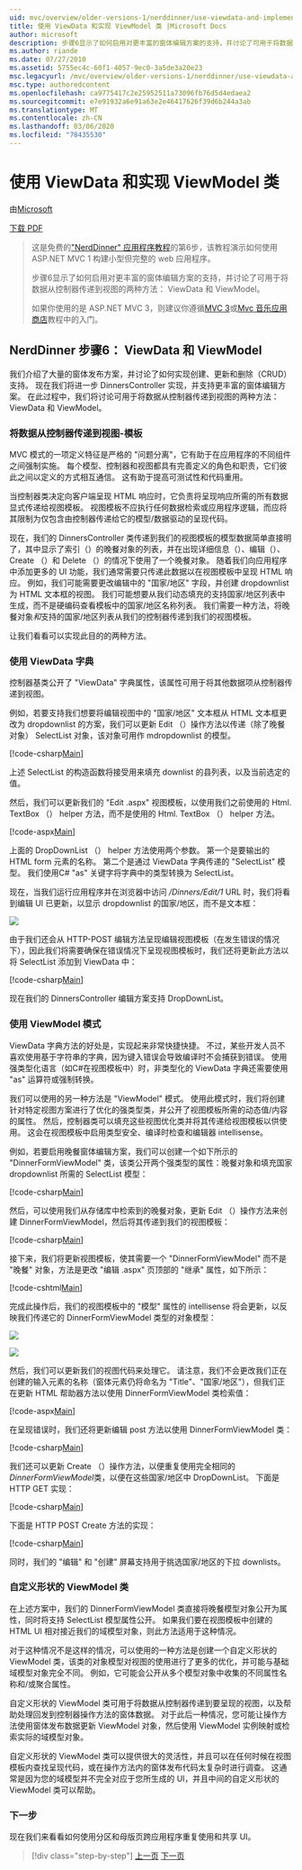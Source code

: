 ```yaml
---
uid: mvc/overview/older-versions-1/nerddinner/use-viewdata-and-implement-viewmodel-classes
title: 使用 ViewData 和实现 ViewModel 类 |Microsoft Docs
author: microsoft
description: 步骤6显示了如何启用对更丰富的窗体编辑方案的支持，并讨论了可用于将数据从控制器传递到视图的两种方法： 。
ms.author: riande
ms.date: 07/27/2010
ms.assetid: 5755ec4c-60f1-4057-9ec0-3a5de3a20e23
msc.legacyurl: /mvc/overview/older-versions-1/nerddinner/use-viewdata-and-implement-viewmodel-classes
msc.type: authoredcontent
ms.openlocfilehash: ca9775417c2e25952511a73096fb76d5d4edaea2
ms.sourcegitcommit: e7e91932a6e91a63e2e46417626f39d6b244a3ab
ms.translationtype: MT
ms.contentlocale: zh-CN
ms.lasthandoff: 03/06/2020
ms.locfileid: "78435530"
---
```

# <a name="use-viewdata-and-implement-viewmodel-classes"></a>使用 ViewData 和实现 ViewModel 类

由[Microsoft](https://github.com/microsoft)

[下载 PDF](http://aspnetmvcbook.s3.amazonaws.com/aspnetmvc-nerdinner_v1.pdf)

> 这是免费的["NerdDinner" 应用程序教程](introducing-the-nerddinner-tutorial.md)的第6步，该教程演示如何使用 ASP.NET MVC 1 构建小型但完整的 web 应用程序。
> 
> 步骤6显示了如何启用对更丰富的窗体编辑方案的支持，并讨论了可用于将数据从控制器传递到视图的两种方法： ViewData 和 ViewModel。
> 
> 如果你使用的是 ASP.NET MVC 3，则建议你遵循[MVC 3](../../older-versions/getting-started-with-aspnet-mvc3/cs/intro-to-aspnet-mvc-3.md)或[Mvc 音乐应用商店](../../older-versions/mvc-music-store/mvc-music-store-part-1.md)教程中的入门。

## <a name="nerddinner-step-6-viewdata-and-viewmodel"></a>NerdDinner 步骤6： ViewData 和 ViewModel

我们介绍了大量的窗体发布方案，并讨论了如何实现创建、更新和删除（CRUD）支持。 现在我们将进一步 DinnersController 实现，并支持更丰富的窗体编辑方案。 在此过程中，我们将讨论可用于将数据从控制器传递到视图的两种方法： ViewData 和 ViewModel。

### <a name="passing-data-from-controllers-to-view-templates"></a>将数据从控制器传递到视图-模板

MVC 模式的一项定义特征是严格的 "问题分离"，它有助于在应用程序的不同组件之间强制实施。 每个模型、控制器和视图都具有完善定义的角色和职责，它们彼此之间以定义的方式相互通信。 这有助于提高可测试性和代码重用。

当控制器类决定向客户端呈现 HTML 响应时，它负责将呈现响应所需的所有数据显式传递给视图模板。 视图模板不应执行任何数据检索或应用程序逻辑，而应将其限制为仅包含由控制器传递给它的模型/数据驱动的呈现代码。

现在，我们的 DinnersController 类传递到我们的视图模板的模型数据简单直接明了，其中显示了索引（）的晚餐对象的列表，并在出现详细信息（）、编辑（）、Create （）和 Delete （）的情况下使用了一个晚餐对象。 随着我们向应用程序中添加更多的 UI 功能，我们通常需要只传递此数据以在视图模板中呈现 HTML 响应。 例如，我们可能需要更改编辑中的 "国家/地区" 字段，并创建 dropdownlist 为 HTML 文本框的视图。 我们可能想要从我们动态填充的支持国家/地区列表中生成，而不是硬编码查看模板中的国家/地区名称列表。 我们需要一种方法，将晚餐对象*和*支持的国家/地区列表从我们的控制器传递到我们的视图模板。

让我们看看可以实现此目的的两种方法。

### <a name="using-the-viewdata-dictionary"></a>使用 ViewData 字典

控制器基类公开了 "ViewData" 字典属性，该属性可用于将其他数据项从控制器传递到视图。

例如，若要支持我们想要将编辑视图中的 "国家/地区" 文本框从 HTML 文本框更改为 dropdownlist 的方案，我们可以更新 Edit （）操作方法以传递（除了晚餐对象） SelectList 对象，该对象可用作 mdropdownlist 的模型。

[!code-csharp[Main](use-viewdata-and-implement-viewmodel-classes/samples/sample1.cs)]

上述 SelectList 的构造函数将接受用来填充 downlist 的县列表，以及当前选定的值。

然后，我们可以更新我们的 "Edit .aspx" 视图模板，以使用我们之前使用的 Html. TextBox （） helper 方法，而不是使用的 Html. TextBox （） helper 方法。

[!code-aspx[Main](use-viewdata-and-implement-viewmodel-classes/samples/sample2.aspx)]

上面的 DropDownList （） helper 方法使用两个参数。 第一个是要输出的 HTML form 元素的名称。 第二个是通过 ViewData 字典传递的 "SelectList" 模型。 我们使用C# "as" 关键字将字典中的类型转换为 SelectList。

现在，当我们运行应用程序并在浏览器中访问 */Dinners/Edit/1* URL 时，我们将看到编辑 UI 已更新，以显示 dropdownlist 的国家/地区，而不是文本框：

![](use-viewdata-and-implement-viewmodel-classes/_static/image1.png)

由于我们还会从 HTTP-POST 编辑方法呈现编辑视图模板（在发生错误的情况下），因此我们将需要确保在错误情况下呈现视图模板时，我们还将更新此方法以将 SelectList 添加到 ViewData 中：

[!code-csharp[Main](use-viewdata-and-implement-viewmodel-classes/samples/sample3.cs)]

现在我们的 DinnersController 编辑方案支持 DropDownList。

### <a name="using-a-viewmodel-pattern"></a>使用 ViewModel 模式

ViewData 字典方法的好处是，实现起来非常快捷快捷。 不过，某些开发人员不喜欢使用基于字符串的字典，因为键入错误会导致编译时不会捕获到错误。 使用强类型化语言（如C#在视图模板中）时，非类型化的 ViewData 字典还需要使用 "as" 运算符或强制转换。

我们可以使用的另一种方法是 "ViewModel" 模式。 使用此模式时，我们将创建针对特定视图方案进行了优化的强类型类，并公开了视图模板所需的动态值/内容的属性。 然后，控制器类可以填充这些视图优化类并将其传递给视图模板以供使用。 这会在视图模板中启用类型安全、编译时检查和编辑器 intellisense。

例如，若要启用晚餐窗体编辑方案，我们可以创建一个如下所示的 "DinnerFormViewModel" 类，该类公开两个强类型的属性：晚餐对象和填充国家 dropdownlist 所需的 SelectList 模型：

[!code-csharp[Main](use-viewdata-and-implement-viewmodel-classes/samples/sample4.cs)]

然后，可以使用我们从存储库中检索到的晚餐对象，更新 Edit （）操作方法来创建 DinnerFormViewModel，然后将其传递到我们的视图模板：

[!code-csharp[Main](use-viewdata-and-implement-viewmodel-classes/samples/sample5.cs)]

接下来，我们将更新视图模板，使其需要一个 "DinnerFormViewModel" 而不是 "晚餐" 对象，方法是更改 "编辑 .aspx" 页顶部的 "继承" 属性，如下所示：

[!code-cshtml[Main](use-viewdata-and-implement-viewmodel-classes/samples/sample6.cshtml)]

完成此操作后，我们的视图模板中的 "模型" 属性的 intellisense 将会更新，以反映我们传递它的 DinnerFormViewModel 类型的对象模型：

![](use-viewdata-and-implement-viewmodel-classes/_static/image2.png)

![](use-viewdata-and-implement-viewmodel-classes/_static/image3.png)

然后，我们可以更新我们的视图代码来处理它。 请注意，我们不会更改我们正在创建的输入元素的名称（窗体元素仍将命名为 "Title"、"国家/地区"），但我们正在更新 HTML 帮助器方法以使用 DinnerFormViewModel 类检索值：

[!code-aspx[Main](use-viewdata-and-implement-viewmodel-classes/samples/sample7.aspx)]

在呈现错误时，我们还将更新编辑 post 方法以使用 DinnerFormViewModel 类：

[!code-csharp[Main](use-viewdata-and-implement-viewmodel-classes/samples/sample8.cs)]

我们还可以更新 Create （）操作方法，以便重复使用完全相同的*DinnerFormViewModel*类，以便在这些国家/地区中 DropDownList。 下面是 HTTP GET 实现：

[!code-csharp[Main](use-viewdata-and-implement-viewmodel-classes/samples/sample9.cs)]

下面是 HTTP POST Create 方法的实现：

[!code-csharp[Main](use-viewdata-and-implement-viewmodel-classes/samples/sample10.cs)]

同时，我们的 "编辑" 和 "创建" 屏幕支持用于挑选国家/地区的下拉 downlists。

### <a name="custom-shaped-viewmodel-classes"></a>自定义形状的 ViewModel 类

在上述方案中，我们的 DinnerFormViewModel 类直接将晚餐模型对象公开为属性，同时将支持 SelectList 模型属性公开。 如果我们要在视图模板中创建的 HTML UI 相对接近我们的域模型对象，则此方法适用于这种情况。

对于这种情况不是这样的情况，可以使用的一种方法是创建一个自定义形状的 ViewModel 类，该类的对象模型对视图的使用进行了更多的优化，并可能与基础域模型对象完全不同。 例如，它可能会公开从多个模型对象中收集的不同属性名称和/或聚合属性。

自定义形状的 ViewModel 类可用于将数据从控制器传递到要呈现的视图，以及帮助处理回发到控制器操作方法的窗体数据。 对于此后一种情况，您可能让操作方法使用窗体发布数据更新 ViewModel 对象，然后使用 ViewModel 实例映射或检索实际的域模型对象。

自定义形状的 ViewModel 类可以提供很大的灵活性，并且可以在任何时候在视图模板内查找呈现代码，或在操作方法内的窗体发布代码太复杂时进行调查。 这通常是因为您的域模型并不完全对应于您所生成的 UI，并且中间的自定义形状的 ViewModel 类可以帮助。

### <a name="next-step"></a>下一步

现在我们来看看如何使用分区和母版页跨应用程序重复使用和共享 UI。

> [!div class="step-by-step"]
> [上一页](provide-crud-create-read-update-delete-data-form-entry-support.md)
> [下一页](re-use-ui-using-master-pages-and-partials.md)
